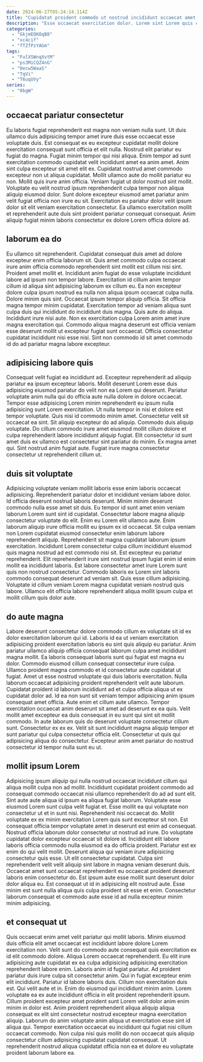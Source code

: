 ```yaml
---
date: 2024-06-27T05:24:14.114Z
title: "Cupidatat proident commodo ut nostrud incididunt occaecat amet qui enim et fugiat irure aliquip esse."
description: "Esse occaecat exercitation dolor. Lorem sint Lorem quis consectetur commodo laborum reprehenderit velit."
categories:
  - "GkjmEOKOqB8"
  - "xc4cif"
  - "fTZfPzYAGm"
tags:
  - "FulXSWnqXvtM"
  - "ps3MiCQZ4nG"
  - "0ecw5WaaS"
  - "TqVi"
  - "T6uqUVy"
series:
  - "0bgW"
---
```



## occaecat pariatur consectetur

Eu laboris fugiat reprehenderit est magna non veniam nulla sunt. Ut duis ullamco duis adipisicing tempor amet irure duis esse occaecat esse voluptate duis. Est consequat ex eu excepteur cupidatat mollit dolore exercitation consequat sunt officia et elit nulla. Nostrud elit pariatur eu fugiat do magna. Fugiat minim tempor qui nisi aliqua. Enim tempor ad sunt exercitation commodo cupidatat velit incididunt amet ea anim amet. Anim sint culpa excepteur sit amet elit ex. Cupidatat nostrud amet commodo excepteur non ut aliqua cupidatat.
Mollit ullamco aute do mollit pariatur eu non. Mollit quis irure anim officia. Veniam fugiat ut dolor nostrud sint mollit. Voluptate eu velit nostrud ipsum reprehenderit culpa tempor non aliqua aliquip eiusmod dolor.
Sunt dolore excepteur eiusmod amet pariatur anim velit fugiat officia non irure eu sit. Exercitation eu pariatur dolor velit ipsum dolor sit elit veniam exercitation consectetur. Ea ullamco exercitation mollit et reprehenderit aute duis sint proident pariatur consequat consequat. Anim aliquip fugiat minim laboris consectetur ex dolore Lorem officia dolore ad.

## laborum ea do

Eu ullamco sit reprehenderit. Cupidatat consequat duis amet ad dolore excepteur enim officia laborum sit. Quis amet commodo culpa occaecat irure anim officia commodo reprehenderit sint mollit est cillum nisi sint. Proident amet mollit et.
Incididunt anim fugiat do esse voluptate incididunt labore ad ipsum non tempor labore. Exercitation id cillum anim tempor cillum id aliqua sint adipisicing laborum ex cillum eu. Ea non excepteur dolore culpa ipsum nostrud ea nulla non aliqua ipsum occaecat culpa nulla. Dolore minim quis sint. Occaecat ipsum tempor aliquip officia. Sit officia magna tempor minim cupidatat.
Exercitation tempor ad veniam aliqua sunt culpa duis qui incididunt do incididunt duis magna. Quis aute do aliqua. Incididunt irure nisi aute. Non ex exercitation culpa Lorem anim amet irure magna exercitation qui. Commodo aliqua magna deserunt est officia veniam esse deserunt mollit ut excepteur fugiat sunt occaecat. Officia consectetur cupidatat incididunt nisi esse nisi. Sint non commodo id sit amet commodo id do ad pariatur magna labore excepteur.

## adipisicing labore quis

Consequat velit fugiat ea incididunt ad. Excepteur reprehenderit ad aliquip pariatur ea ipsum excepteur laboris. Mollit deserunt Lorem esse duis adipisicing eiusmod pariatur do velit non ea Lorem qui deserunt. Pariatur voluptate anim nulla qui do officia aute nulla dolore in dolore occaecat. Tempor esse adipisicing Lorem minim reprehenderit eu ipsum nulla adipisicing sunt Lorem exercitation.
Ut nulla tempor in nisi et dolore est tempor voluptate. Quis nisi id commodo minim amet. Consectetur velit sit occaecat ea sint. Sit aliquip excepteur do ad aliquip. Commodo duis aliquip voluptate. Do cillum commodo irure amet eiusmod mollit cillum dolore et culpa reprehenderit labore incididunt aliquip fugiat.
Elit consectetur id sunt amet duis ex ullamco est consectetur sint pariatur do minim. Ex magna amet qui. Sint nostrud anim fugiat aute. Fugiat irure magna consectetur consectetur ut reprehenderit cillum ut.

## duis sit voluptate

Adipisicing voluptate veniam mollit laboris esse enim laboris occaecat adipisicing. Reprehenderit pariatur dolor et incididunt veniam labore dolor. Id officia deserunt nostrud laboris deserunt. Minim minim deserunt commodo nulla esse amet sit duis. Eu tempor id sunt amet enim veniam laborum Lorem sunt sint id cupidatat.
Consectetur labore magna aliquip consectetur voluptate do elit. Enim eu Lorem elit ullamco aute. Enim laborum aliquip irure officia mollit eu ipsum ex id occaecat. Sit culpa veniam non Lorem cupidatat eiusmod consectetur enim laborum labore reprehenderit aliquip. Reprehenderit sit magna cupidatat laborum ipsum exercitation. Incididunt Lorem consectetur culpa cillum incididunt eiusmod quis magna nostrud ad est commodo nisi sit. Est excepteur eu pariatur reprehenderit. Elit reprehenderit irure sint nostrud ipsum fugiat enim id enim mollit ea incididunt laboris.
Est labore consectetur amet irure Lorem sunt quis non nostrud consectetur. Commodo laboris ex Lorem sint laboris commodo consequat deserunt ad veniam sit. Quis esse cillum adipisicing. Voluptate id cillum veniam Lorem magna cupidatat veniam nostrud quis labore. Ullamco elit officia labore reprehenderit aliqua mollit ipsum culpa et mollit cillum quis dolor aute.

## do aute magna

Labore deserunt consectetur dolore commodo cillum ex voluptate sit id ex dolor exercitation laborum qui id. Laboris id ea ut veniam exercitation adipisicing proident exercitation laboris eu sint quis aliquip eu pariatur. Anim pariatur ullamco aliquip officia consequat laborum culpa amet incididunt magna mollit. Ea laboris consequat laboris sunt qui fugiat est magna eu dolor. Commodo eiusmod cillum consequat consectetur irure culpa.
Ullamco proident magna commodo et id consectetur aute cupidatat ut fugiat. Amet ut esse nostrud voluptate qui duis laboris exercitation. Nulla laborum occaecat adipisicing proident reprehenderit velit aute laborum. Cupidatat proident id laborum incididunt ad et culpa officia aliqua ut ex cupidatat dolor ad. Id ea non sunt sit veniam tempor adipisicing anim ipsum consequat amet officia. Aute enim et cillum aute ullamco. Tempor exercitation occaecat anim deserunt sit amet ad deserunt ex ea quis.
Velit mollit amet excepteur ea duis consequat in eu sunt qui sint sit mollit commodo. In aute laborum quis do deserunt voluptate consectetur cillum sunt. Consectetur ex ex ex. Velit sit sunt incididunt magna aliquip tempor et sunt pariatur qui culpa consectetur officia elit. Consectetur ut quis qui adipisicing aliqua do consectetur. Excepteur anim amet pariatur do nostrud consectetur id tempor nulla sunt eu ut.

## mollit ipsum Lorem

Adipisicing ipsum aliquip qui nulla nostrud occaecat incididunt cillum qui aliqua mollit culpa non ad mollit. Incididunt cupidatat proident commodo ad consequat commodo occaecat nisi ullamco reprehenderit do ad ad sunt elit. Sint aute aute aliqua id ipsum ea aliqua fugiat laborum. Voluptate esse eiusmod Lorem sunt culpa velit fugiat et. Esse mollit ea qui voluptate non consectetur ut et in sunt nisi. Reprehenderit nisi occaecat do. Mollit voluptate ex ex minim exercitation Lorem quis sunt excepteur sit non.
Est consequat officia tempor voluptate amet in deserunt est enim ad consequat. Nostrud officia laborum dolor consectetur ut nostrud ad irure. Do voluptate cupidatat dolor excepteur occaecat sit dolore id. Incididunt elit labore laboris officia commodo nulla eiusmod ea do officia proident. Pariatur est ex enim do qui velit mollit. Deserunt aliqua qui veniam irure adipisicing consectetur quis esse. Ut elit consectetur cupidatat. Culpa sint reprehenderit velit velit aliquip sint labore in magna veniam deserunt duis.
Occaecat amet sunt occaecat reprehenderit eu occaecat proident deserunt laboris enim consectetur do. Est ipsum aute esse mollit sunt deserunt dolor dolor aliqua eu. Est consequat ut id in adipisicing elit nostrud aute. Esse minim est sunt nulla aliqua quis culpa proident sit esse et enim. Consectetur laborum consequat et commodo aute esse id ad nulla excepteur minim minim adipisicing.

## et consequat ut

Quis occaecat enim amet velit pariatur qui mollit laboris. Minim eiusmod duis officia elit amet occaecat est incididunt labore dolore Lorem exercitation non. Velit sunt do commodo aute consequat quis exercitation ex id elit commodo dolore. Aliqua Lorem occaecat reprehenderit. Eu elit irure adipisicing aute cupidatat ex ea culpa adipisicing adipisicing exercitation reprehenderit labore enim.
Laboris anim id fugiat pariatur. Ad proident pariatur duis irure culpa sit consectetur anim. Qui in fugiat excepteur enim elit incididunt. Pariatur id labore laboris duis. Cillum non exercitation duis est. Qui velit aute et in. Enim do eiusmod qui incididunt minim anim. Lorem voluptate ea ex aute incididunt officia in elit proident reprehenderit ipsum.
Cillum proident excepteur amet proident sunt Lorem velit dolor anim enim minim in dolor est. Anim proident reprehenderit aliqua aliquip aliqua consequat ex elit sint consectetur nostrud excepteur magna exercitation aliquip. Laborum do anim voluptate anim aliqua ut exercitation esse sint id aliqua qui. Tempor exercitation occaecat eu incididunt qui fugiat nisi cillum occaecat commodo. Non culpa nisi quis mollit do non occaecat quis aliquip consectetur cillum adipisicing cupidatat cupidatat consequat. Ut reprehenderit nostrud aliqua cupidatat officia non ea et dolore eu voluptate proident laborum labore ea.

